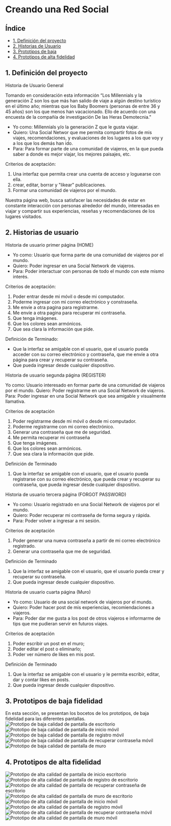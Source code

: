 # Creando una Red Social

## Índice

* [1. Definición del proyecto](#1-definicion-del-proyecto)
* [2. Historias de Usuario](#2-historias-de-usuario)
* [3. Prototipos de baja](#3-prototipos-de-baja-fidelidad)
* [4. Prototipos de alta fidelidad](#4-prototipos-alta-fidelidad)

## 1. Definición del proyecto

Historia de Usuario General

Tomando en consideración esta información “Los Millennials y la generación Z son los 
que más han salido de viaje a algún destino turístico en el último año; mientras que los
Baby Boomers (personas de entre 36 y 45 años) son los que menos han vacacionado. 
Ello de acuerdo con una encuesta de la compañía de investigación De las Heras 
Demotecnia."

- Yo como: Millennials y/o la generación Z que le gusta viajar.
- Quiero: Una Social Networ que me permita compartir fotos de mis viajes, 
recomendaciones, y evaluaciones de los lugares a los que voy y a los que los demás 
han ido. 
- Para: Para formar parte de una comunidad de viajeros, en la que pueda saber a donde 
es mejor viajar, los mejores paisajes, etc.

Criterios de aceptación:
1. Una interfaz que permita crear una cuenta de acceso y loguearse con ella.
2. crear, editar, borrar y "likear" publicaciones.
3. Formar una comunidad de viajeros por el mundo.

Nuestra página web, busca satisfacer las necesidades de estar en constante interacción con personas alrededor del mundo, interesadas en viajar y compartir sus experiencias, reseñas y recomendaciones de los lugares visitados.

## 2. Historias de usuario

Historia de usuario primer página (HOME)

- Yo como: Usuario que forma parte de una comunidad de viajeros por el 
mundo.
- Quiero: Poder ingresar en una Social Network de viajeros.
- Para: Poder interactuar con personas de todo el mundo con este mismo interés.

Criterios de aceptación:
1. Poder entrar desde mi móvil o desde mi computador.
2. Poderme ingresar con mi correo electrónico y constraseña.
3. Me envíe a otra pagina para registrarme.
4. Me envíe a otra pagina para recuperar mi contraseña.
6. Que tenga imágenes.
7. Que los colores sean armónicos.
8. Que sea clara la información que pide.

Definición de Terminado:
- Que la interfaz se amigable con el usuario, que el usuario pueda acceder con su 
correo electrónico y contraseña, que me envíe a otra página para crear y recuperar su contraseña.
- Que pueda ingresar desde cualquier dispositivo.

Historia de usuario segunda página (REGISTER)

Yo como: Usuario interesado en formar parte de una comunidad de viajeros por el 
mundo.
Quiero: Poder registrarme en una Social Network de viajeros.
Para: Poder ingresar en una Social Network que sea amigable y visualmente llamativa.

Criterios de aceptación 
1. Poder registrarme desde mi móvil o desde mi computador.
2. Poderme registrarme con mi correo electrónico.
3. Generar una contraseña que me de seguridad.
4. Me permita recuperar mi contraseña
5. Que tenga imágenes.
6. Que los colores sean armónicos.
7. Que sea clara la información que pide.

Definición de Terminado
1. Que la interfaz se amigable con el usuario, que el usuario pueda registrarse con su 
correo electrónico, que pueda crear y recuperar su contraseña, que pueda ingresar 
desde cualquier dispositivo.

Historia de usuario tercera página (FORGOT PASSWORD)

- Yo como: Usuario registrado en una Social Network de viajeros por el mundo.
- Quiero: Poder recuperar mi contraseña de forma segura y rápida.
- Para: Poder volver a ingresar a mi sesión.

Criterios de aceptación 
1. Poder generar una nueva contraseña a partir de mi correo electrónico registrado.
2. Generar una contraseña que me de seguridad.

Definición de Terminado
1. Que la interfaz se amigable con el usuario, que el usuario pueda crear y recuperar su contraseña.
2. Que pueda ingresar desde cualquier dispositivo.

Historia de usuario cuarta página (Muro)

- Yo como: Usuario de una social network de viajeros por el mundo.
- Quiero: Poder hacer post de mis experiencias, recomiendaciones a viajeros.
- Para: Poder dar me gusta a los post de otros viajeros e informarme de tips que me pudieran servir en futuros viajes.

Criterios de aceptación 
1. Poder escribir un post en el muro;
2. Poder editar el post o eliminarlo;
3. Poder ver número de likes en mis post.

Definición de Terminado
1. Que la interfaz se amigable con el usuario y le permita escribir, editar, dar y contar likes en posts.
2. Que pueda ingresar desde cualquier dispositivo.

## 3. Prototipos de baja fidelidad

En esta sección, se presentan los bocetos de los prototipos, de baja fidelidad para las diferentes pantallas.
![Prototipo de baja calidad de pantalla de escritorio](./src/assets/PB.Desktop.jpg)
![Prototipo de baja calidad de pantalla de inicio móvil](./src/assets/PB.HOME.jpg)
![Prototipo de baja calidad de pantalla de registro móvil](./src/assets/PB.Register.jpg)
![Prototipo de baja calidad de pantalla de recuperar contraseña móvil](./src/assets/PB.Forgot.jpg)
![Prototipo de baja calidad de pantalla de muro](./src/assets/PB.Muro.jpg)

## 4. Prototipos de alta fidelidad


![Prototipo de alta calidad de pantalla de inicio escritorio](./src/assets/logindesktop.png)
![Prototipo de alta calidad de pantalla de registro de escritorio](./src/assets/registerdesktop.png)
![Prototipo de alta calidad de pantalla de recuperar contraseña de escritorio](./src/assets/forgotdesktop.png)
![Prototipo de alta calidad de pantalla de muro de escritorio](./src/assets/murodesktop.png)
![Prototipo de alta calidad de pantalla de inicio móvil](./src/assets/loginmovil.png)
![Prototipo de alta calidad de pantalla de registro móvil](./src/assets/registermovil.png)
![Prototipo de alta calidad de pantalla de recuperar contraseña móvil](./src/assets/forgotmovil.png)
![Prototipo de alta calidad de pantalla de muro móvil](./src/assets/muromovil.png)

